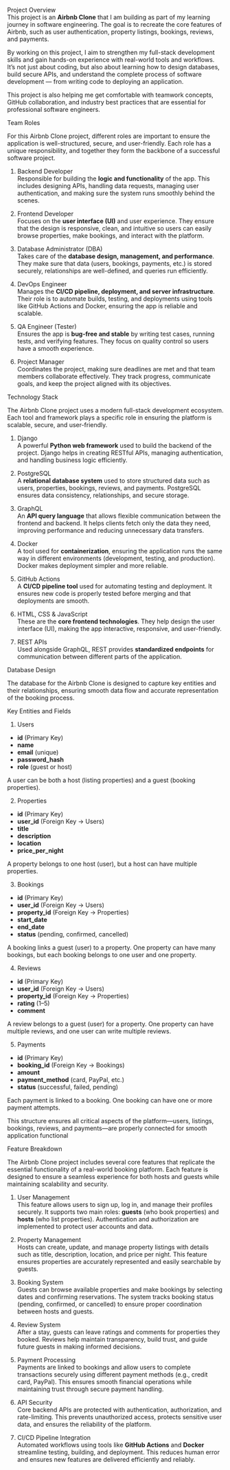 Project Overview  
This project is an **Airbnb Clone** that I am building as part of my learning journey in software engineering. The goal is to recreate the core features of Airbnb, such as user authentication, property listings, bookings, reviews, and payments.  

By working on this project, I aim to strengthen my full-stack development skills and gain hands-on experience with real-world tools and workflows. It’s not just about coding, but also about learning how to design databases, build secure APIs, and understand the complete process of software development — from writing code to deploying an application.  

This project is also helping me get comfortable with teamwork concepts, GitHub collaboration, and industry best practices that are essential for professional software engineers. 

Team Roles  

For this Airbnb Clone project, different roles are important to ensure the application is well-structured, secure, and user-friendly. Each role has a unique responsibility, and together they form the backbone of a successful software project.  

1. Backend Developer  
Responsible for building the **logic and functionality** of the app. This includes designing APIs, handling data requests, managing user authentication, and making sure the system runs smoothly behind the scenes.  

2. Frontend Developer  
Focuses on the **user interface (UI)** and user experience. They ensure that the design is responsive, clean, and intuitive so users can easily browse properties, make bookings, and interact with the platform.  

3. Database Administrator (DBA)  
Takes care of the **database design, management, and performance**. They make sure that data (users, bookings, payments, etc.) is stored securely, relationships are well-defined, and queries run efficiently.  

4. DevOps Engineer  
Manages the **CI/CD pipeline, deployment, and server infrastructure**. Their role is to automate builds, testing, and deployments using tools like GitHub Actions and Docker, ensuring the app is reliable and scalable.  

5. QA Engineer (Tester)  
Ensures the app is **bug-free and stable** by writing test cases, running tests, and verifying features. They focus on quality control so users have a smooth experience.  

6. Project Manager  
Coordinates the project, making sure deadlines are met and that team members collaborate effectively. They track progress, communicate goals, and keep the project aligned with its objectives.  

Technology Stack  

The Airbnb Clone project uses a modern full-stack development ecosystem. Each tool and framework plays a specific role in ensuring the platform is scalable, secure, and user-friendly.  

1. Django  
A powerful **Python web framework** used to build the backend of the project. Django helps in creating RESTful APIs, managing authentication, and handling business logic efficiently.  

2. PostgreSQL  
A **relational database system** used to store structured data such as users, properties, bookings, reviews, and payments. PostgreSQL ensures data consistency, relationships, and secure storage.  

3. GraphQL  
An **API query language** that allows flexible communication between the frontend and backend. It helps clients fetch only the data they need, improving performance and reducing unnecessary data transfers.  

4. Docker  
A tool used for **containerization**, ensuring the application runs the same way in different environments (development, testing, and production). Docker makes deployment simpler and more reliable.  

5. GitHub Actions  
A **CI/CD pipeline tool** used for automating testing and deployment. It ensures new code is properly tested before merging and that deployments are smooth.  

6. HTML, CSS & JavaScript  
These are the **core frontend technologies**. They help design the user interface (UI), making the app interactive, responsive, and user-friendly.  

7. REST APIs  
Used alongside GraphQL, REST provides **standardized endpoints** for communication between different parts of the application.  


Database Design  

The database for the Airbnb Clone is designed to capture key entities and their relationships, ensuring smooth data flow and accurate representation of the booking process.  

Key Entities and Fields  

1. Users  
- **id** (Primary Key)  
- **name**  
- **email** (unique)  
- **password_hash**  
- **role** (guest or host)  

A user can be both a host (listing properties) and a guest (booking properties).  

2. Properties  
- **id** (Primary Key)  
- **user_id** (Foreign Key → Users)  
- **title**  
- **description**  
- **location**  
- **price_per_night**  

A property belongs to one host (user), but a host can have multiple properties.  

3. Bookings  
- **id** (Primary Key)  
- **user_id** (Foreign Key → Users)  
- **property_id** (Foreign Key → Properties)  
- **start_date**  
- **end_date**  
- **status** (pending, confirmed, cancelled)  

A booking links a guest (user) to a property. One property can have many bookings, but each booking belongs to one user and one property.  

4. Reviews  
- **id** (Primary Key)  
- **user_id** (Foreign Key → Users)  
- **property_id** (Foreign Key → Properties)  
- **rating** (1–5)  
- **comment**  

A review belongs to a guest (user) for a property. One property can have multiple reviews, and one user can write multiple reviews.  

5. Payments  
- **id** (Primary Key)  
- **booking_id** (Foreign Key → Bookings)  
- **amount**  
- **payment_method** (card, PayPal, etc.)  
- **status** (successful, failed, pending)  

Each payment is linked to a booking. One booking can have one or more payment attempts.

This structure ensures all critical aspects of the platform—users, listings, bookings, reviews, and payments—are properly connected for smooth application functional


 Feature Breakdown  

The Airbnb Clone project includes several core features that replicate the essential functionality of a real-world booking platform. Each feature is designed to ensure a seamless experience for both hosts and guests while maintaining scalability and security.  

1. User Management  
This feature allows users to sign up, log in, and manage their profiles securely. It supports two main roles: **guests** (who book properties) and **hosts** (who list properties). Authentication and authorization are implemented to protect user accounts and data.  

2. Property Management  
Hosts can create, update, and manage property listings with details such as title, description, location, and price per night. This feature ensures properties are accurately represented and easily searchable by guests.  

3. Booking System  
Guests can browse available properties and make bookings by selecting dates and confirming reservations. The system tracks booking status (pending, confirmed, or cancelled) to ensure proper coordination between hosts and guests.  

4. Review System  
After a stay, guests can leave ratings and comments for properties they booked. Reviews help maintain transparency, build trust, and guide future guests in making informed decisions.  

5. Payment Processing  
Payments are linked to bookings and allow users to complete transactions securely using different payment methods (e.g., credit card, PayPal). This ensures smooth financial operations while maintaining trust through secure payment handling.  

6. API Security  
Core backend APIs are protected with authentication, authorization, and rate-limiting. This prevents unauthorized access, protects sensitive user data, and ensures the reliability of the platform.  

7. CI/CD Pipeline Integration  
Automated workflows using tools like **GitHub Actions** and **Docker** streamline testing, building, and deployment. This reduces human error and ensures new features are delivered efficiently and reliably.  
